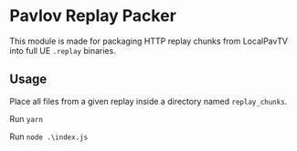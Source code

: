 # Pavlov Replay Packer
This module is made for packaging HTTP replay chunks from LocalPavTV into full UE ``.replay`` binaries.

## Usage
Place all files from a given replay inside a directory named ``replay_chunks``.

Run ``yarn``

Run ``node .\index.js``
